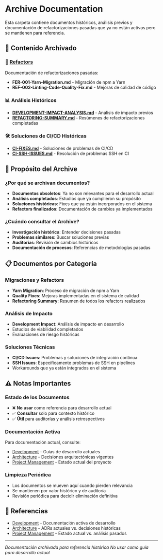 # Archive Documentation

Esta carpeta contiene documentos históricos, análisis previos y documentación de refactorizaciones pasadas que ya no están activas pero se mantienen para referencia.

## 📂 Contenido Archivado

### 🔄 [Refactors](./refactors/)
Documentación de refactorizaciones pasadas:
- **FER-001-Yarn-Migration.md** - Migración de npm a Yarn
- **REF-002-Linting-Code-Quality-Fix.md** - Mejoras de calidad de código

### 📊 Análisis Históricos
- **[DEVELOPMENT-IMPACT-ANALYSIS.md](./DEVELOPMENT-IMPACT-ANALYSIS.md)** - Análisis de impacto previos
- **[REFACTORING-SUMMARY.md](./REFACTORING-SUMMARY.md)** - Resúmenes de refactorizaciones completadas

### 🛠️ Soluciones de CI/CD Históricas
- **[CI-FIXES.md](./CI-FIXES.md)** - Soluciones de problemas de CI/CD
- **[CI-SSH-ISSUES.md](./CI-SSH-ISSUES.md)** - Resolución de problemas SSH en CI

## 🎯 Propósito del Archive

### ¿Por qué se archivan documentos?
- **Documentos obsoletos**: Ya no son relevantes para el desarrollo actual
- **Análisis completados**: Estudios que ya cumplieron su propósito
- **Soluciones históricas**: Fixes que ya están incorporados en el sistema
- **Refactors finalizados**: Documentación de cambios ya implementados

### ¿Cuándo consultar el Archive?
- **Investigación histórica**: Entender decisiones pasadas
- **Problemas similares**: Buscar soluciones previas
- **Auditorías**: Revisión de cambios históricos
- **Documentación de procesos**: Referencias de metodologías pasadas

## 📋 Documentos por Categoría

### Migraciones y Refactors
- **Yarn Migration**: Proceso de migración de npm a Yarn
- **Quality Fixes**: Mejoras implementadas en el sistema de calidad
- **Refactoring Summary**: Resumen de todos los refactors realizados

### Análisis de Impacto
- **Development Impact**: Análisis de impacto en desarrollo
- Estudios de viabilidad completados
- Evaluaciones de riesgo históricas

### Soluciones Técnicas
- **CI/CD Issues**: Problemas y soluciones de integración continua
- **SSH Issues**: Específicamente problemas de SSH en pipelines
- Workarounds que ya están integrados en el sistema

## ⚠️ Notas Importantes

### Estado de los Documentos
- ❌ **No usar** como referencia para desarrollo actual
- ✅ **Consultar** solo para contexto histórico
- ✅ **Útil** para auditorías y análisis retrospectivos

### Documentación Activa
Para documentación actual, consulte:
- [Development](../development/) - Guías de desarrollo actuales
- [Architecture](../architecture/) - Decisiones arquitectónicas vigentes
- [Project Management](../project-management/) - Estado actual del proyecto

### Limpieza Periódica
- Los documentos se mueven aquí cuando pierden relevancia
- Se mantienen por valor histórico y de auditoría
- Revisión periódica para decidir eliminación definitiva

## 🔗 Referencias
- [Development](../development/) - Documentación activa de desarrollo
- [Architecture](../architecture/) - ADRs actuales vs. decisiones históricas
- [Project Management](../project-management/) - Estado actual vs. análisis pasados

---
*Documentación archivada para referencia histórica*
*No usar como guía para desarrollo actual*